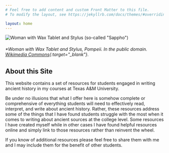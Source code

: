 ```yaml
---
# Feel free to add content and custom Front Matter to this file.
# To modify the layout, see https://jekyllrb.com/docs/themes/#overriding-theme-defaults

layout: home
---
```


![Woman with Wax Tablet and Stylus (so-called "Sappho")](/WritingHistory/images/sappho.jpg)
###### *Woman with Wax Tablet and Stylus, Pompeii. In the public domain. [Wikimedia Commons](https://commons.wikimedia.org/wiki/File:Herkulaneischer_Meister_002.jpg){:target="_blank"}.

## About this Site
This website contains a set of resources for students engaged in writing ancient history 
in my courses at Texas A&M University. 

Be under no illusions that what I offer here is somehow complete or 
comprehensive of everything students will need to effectively read, interpret, 
and write about ancient history. Rather, these resources address some of the 
things that I have found students struggle with the most when it comes to writing
about ancient sources at the college level. Some resources I have created myself while 
in other cases I have found helpful resources online and simply link to those resources
rather than reinvent the wheel. 

If you know of additional resources please feel free to 
share them with me and I may include them for the benefit of other students.







